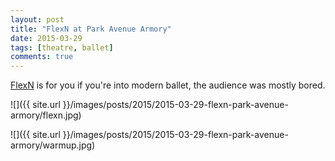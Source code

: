 ```yaml
---
layout: post
title: "FlexN at Park Avenue Armory"
date: 2015-03-29
tags: [theatre, ballet]
comments: true
---
```

<a href='http://www.armoryonpark.org/programs_events/detail/flexn'>FlexN</a> is for you if you're into modern ballet, the audience was mostly bored.

![]({{ site.url }}/images/posts/2015/2015-03-29-flexn-park-avenue-armory/flexn.jpg)

![]({{ site.url }}/images/posts/2015/2015-03-29-flexn-park-avenue-armory/warmup.jpg)
